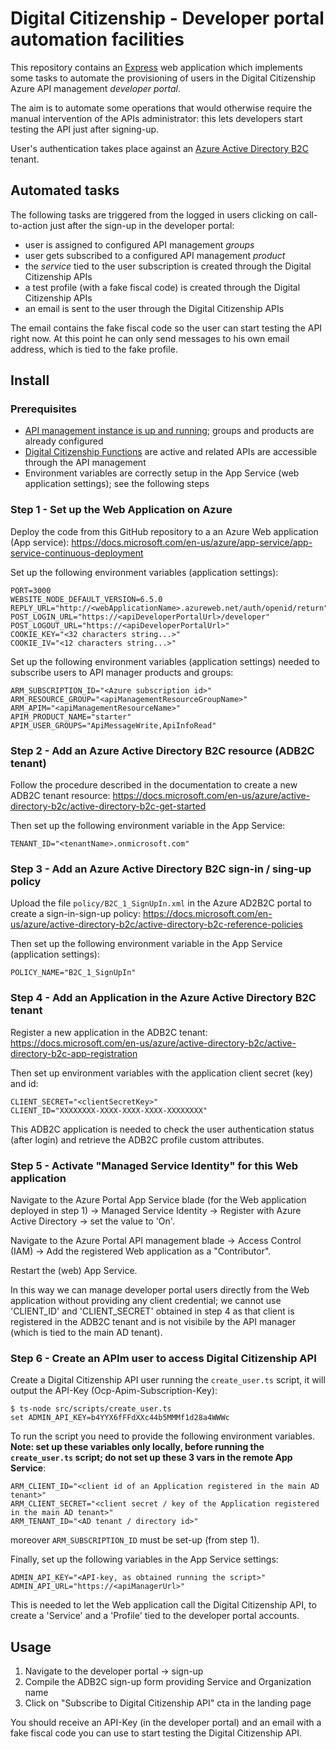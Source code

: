 # Digital Citizenship - Developer portal automation facilities

This repository contains an [Express](http://expressjs.com/)
web application which implements some tasks to automate the provisioning
of users in the Digital Citizenship Azure API management *developer portal*.

The aim is to automate some operations that would otherwise
require the manual intervention of the APIs administrator:
this lets developers start testing the API just after signing-up.

User's authentication takes place against an
[Azure Active Directory B2C](https://azure.microsoft.com/en-us/services/active-directory-b2c/)
tenant.

## Automated tasks

The following tasks are triggered from the logged in users
clicking on call-to-action just after the sign-up in the developer portal:

- user is assigned to configured API management *groups*
- user gets subscribed to a configured API management *product*
- the *service* tied to the user subscription is created through the Digital Citizenship APIs
- a test profile (with a fake fiscal code) is created through the Digital Citizenship APIs
- an email is sent to the user through the Digital Citizenship APIs

The email contains the fake fiscal code so the user can start testing the API right now.
At this point he can only send messages to his own email address, which is tied to the fake profile.

## Install

### Prerequisites

- [API management instance is up and running](https://github.com/teamdigitale/digital-citizenship);
groups and products are already configured
- [Digital Citizenship Functions](https://github.com/teamdigitale/digital-citizenship-functions)
are active and related APIs are accessible through the API management
- Environment variables are correctly setup in the App Service (web application settings);
see the following steps

### Step 1 - Set up the Web Application on Azure

Deploy the code from this GitHub repository to a an Azure Web application (App service):
https://docs.microsoft.com/en-us/azure/app-service/app-service-continuous-deployment

Set up the following environment variables (application settings):
```
PORT=3000
WEBSITE_NODE_DEFAULT_VERSION=6.5.0
REPLY_URL="http://<webApplicationName>.azureweb.net/auth/openid/return"
POST_LOGIN_URL="https://<apiDeveloperPortalUrl>/developer"
POST_LOGOUT_URL="https://<apiDeveloperPortalUrl>"
COOKIE_KEY="<32 characters string...>"
COOKIE_IV="<12 characters string...>"
```

Set up the following environment variables (application settings)
needed to subscribe users to API manager products and groups:
```
ARM_SUBSCRIPTION_ID="<Azure subscription id>"
ARM_RESOURCE_GROUP="<apiManagementResourceGroupName>"
ARM_APIM="<apiManagementResourceName>"
APIM_PRODUCT_NAME="starter"
APIM_USER_GROUPS="ApiMessageWrite,ApiInfoRead"
```

### Step 2 - Add an Azure Active Directory B2C resource (ADB2C tenant)

Follow the procedure described in the documentation to create a new ADB2C tenant resource:
https://docs.microsoft.com/en-us/azure/active-directory-b2c/active-directory-b2c-get-started

Then set up the following environment variable in the App Service:
```
TENANT_ID="<tenantName>.onmicrosoft.com"
```

### Step 3 - Add an Azure Active Directory B2C sign-in / sing-up policy

Upload the file `policy/B2C_1_SignUpIn.xml` in the
Azure AD2B2C portal to create a sign-in-sign-up policy:
https://docs.microsoft.com/en-us/azure/active-directory-b2c/active-directory-b2c-reference-policies

Then set up the following environment variable in the App Service (application settings):
```
POLICY_NAME="B2C_1_SignUpIn"
```

### Step 4 - Add an Application in the Azure Active Directory B2C tenant

Register a new application in the ADB2C tenant:
https://docs.microsoft.com/en-us/azure/active-directory-b2c/active-directory-b2c-app-registration

Then set up environment variables with the application client secret (key) and id:
```
CLIENT_SECRET="<clientSecretKey>"
CLIENT_ID="XXXXXXXX-XXXX-XXXX-XXXX-XXXXXXXX"
```

This ADB2C application is needed to check the user authentication status
(after login) and retrieve the ADB2C profile custom attributes.

### Step 5 - Activate "Managed Service Identity" for this Web application 

Navigate to the Azure Portal App Service blade (for the Web application deployed in step 1)
-> Managed Service Identity -> Register with Azure Active Directory -> set the value to 'On'.

Navigate to the Azure Portal API management blade -> Access Control (IAM) -> Add
the registered Web application as a "Contributor".

Restart the (web) App Service.

In this way we can manage developer portal users directly from the Web application
without providing any client credential; we cannot use 'CLIENT\_ID' and 'CLIENT\_SECRET'
obtained in step 4 as that client is registered in the ADB2C tenant
and is not visibile by the API manager (which is tied to the main AD tenant).

### Step 6 - Create an APIm user to access Digital Citizenship API

Create a Digital Citizenship API user running the `create_user.ts` script,
it will output the API-Key (Ocp-Apim-Subscription-Key):
```
$ ts-node src/scripts/create_user.ts
set ADMIN_API_KEY=b4YYX6fFFdXXc44b5MMMf1d28a4WWWc
```

To run the script you need to provide the following environment variables.
**Note: set up these variables only locally, before running the `create_user.ts` script;
do not set up these 3 vars in the remote App Service**:
```
ARM_CLIENT_ID="<client id of an Application registered in the main AD tenant>"
ARM_CLIENT_SECRET="<client secret / key of the Application registered in the main AD tenant>"
ARM_TENANT_ID="<AD tenant / directory id>"
```

moreover `ARM_SUBSCRIPTION_ID` must be set-up (from step 1).

Finally, set up the following variables in the App Service settings:
```
ADMIN_API_KEY="<API-key, as obtained running the script>"
ADMIN_API_URL="https://<apiManagerUrl>"
```

This is needed to let the Web application call the Digital Citizenship API,
to create a 'Service' and a 'Profile' tied to the developer portal accounts.

## Usage

1. Navigate to the developer portal -> sign-up
1. Compile the ADB2C sign-up form providing Service and Organization name
1. Click on "Subscribe to Digital Citizenship API" cta in the landing page

You should receive an API-Key (in the developer portal) and an email
with a fake fiscal code you can use to start testing the Digital Citizenship API.

